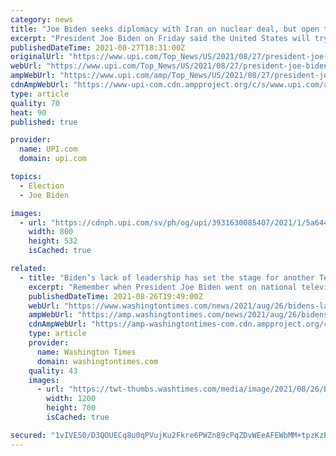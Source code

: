 ```yaml
---
category: news
title: "Joe Biden seeks diplomacy with Iran on nuclear deal, but open to 'other options'"
excerpt: "President Joe Biden on Friday said the United States will try diplomacy to keep Iran from obtaining nuclear weapons, but will use \"other options\" if necessary."
publishedDateTime: 2021-08-27T18:31:00Z
originalUrl: "https://www.upi.com/Top_News/US/2021/08/27/president-joe-biden-israel-naftali-bennett-iran-nuclear/3931630085407/"
webUrl: "https://www.upi.com/Top_News/US/2021/08/27/president-joe-biden-israel-naftali-bennett-iran-nuclear/3931630085407/"
ampWebUrl: "https://www.upi.com/amp/Top_News/US/2021/08/27/president-joe-biden-israel-naftali-bennett-iran-nuclear/3931630085407/"
cdnAmpWebUrl: "https://www-upi-com.cdn.ampproject.org/c/s/www.upi.com/amp/Top_News/US/2021/08/27/president-joe-biden-israel-naftali-bennett-iran-nuclear/3931630085407/"
type: article
quality: 70
heat: 90
published: true

provider:
  name: UPI.com
  domain: upi.com

topics:
  - Election
  - Joe Biden

images:
  - url: "https://cdnph.upi.com/sv/ph/og/upi/3931630085407/2021/1/5a644c6dc5548efdc6df8cce0f83b200/v1.5/Joe-Biden-seeks-diplomacy-with-Iran-on-nuclear-deal-but-open-to-other-options.jpg"
    width: 800
    height: 532
    isCached: true

related:
  - title: "Biden’s lack of leadership has set the stage for another Tehran ‘79Biden’s lack of leadership has set the stage for another Tehran ‘79"
    excerpt: "Remember when President Joe Biden went on national television and said the Afghanistan troop withdrawal would be nothing like Saigon?"
    publishedDateTime: 2021-08-26T19:49:00Z
    webUrl: "https://www.washingtontimes.com/news/2021/aug/26/bidens-lack-of-leadership-has-set-the-stage-for-an/"
    ampWebUrl: "https://amp.washingtontimes.com/news/2021/aug/26/bidens-lack-of-leadership-has-set-the-stage-for-an/"
    cdnAmpWebUrl: "https://amp-washingtontimes-com.cdn.ampproject.org/c/s/amp.washingtontimes.com/news/2021/aug/26/bidens-lack-of-leadership-has-set-the-stage-for-an/"
    type: article
    provider:
      name: Washington Times
      domain: washingtontimes.com
    quality: 43
    images:
      - url: "https://twt-thumbs.washtimes.com/media/image/2021/08/26/B3-WAGN-Biden-Terro_c0-404-1210-1109_s1200x700.jpg?6a44db869a503535e769220c2c37f220f95f195d"
        width: 1200
        height: 700
        isCached: true

secured: "1vIVES0/D3QOUECq8u0qPVujKu2Fkre6PWZn89cPqZDvWEeAFEWbMM+tpzKzPka8sdVRCySNAE588YyOpNUbpXa4OfUFT3prwRXJpr+JakvqEudaaaxm29JYnL4tMhGurY90UcQkP1y5EM4KmeTZMaFhjTs+Eu7ckl3pg7dDI672rexQXPXzL78Vd+0LlONUU9B5CsEfMEftGVkQQrAmi71VwNDn06cawLeUbnDDqYv3hwsB7ELt7YHgs1vYab8wuBIkDadOpolc7MNB8v3vFGTfTwQcMQjvg2K2CVTLFVGh3ZH1CqXWAJjZKjeeSCEtr7ScqwnKlC5tmzXpxdr7ViCsm7wnz5N0fN0jXpozpOg=;zmbLcZXy8sfmD+ccpCEiwQ=="
---
```


